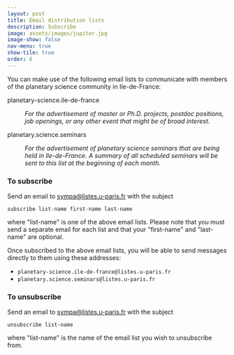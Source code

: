 ```yaml
---
layout: post
title: Email distribution lists
description: Subscribe
image: assets/images/jupiter.jpg
image-show: false
nav-menu: true
show-tile: true
order: 6
---
```


You can make use of the following email lists to communicate with members of the planetary science community in Ile-de-France:

<div class="box">
<dl>
  <dt>planetary-science.ile-de-france</dt>
    <dd><p>
    <i>For the advertisement of master or Ph.D. projects, postdoc positions, job openings, or any other event that might be of broad interest.</i></p></dd>

  <dt>planetary.science.seminars</dt>
    <dd><p><i>For the advertisement of planetary science seminars that are being held in Ile-de-France. A summary of all scheduled seminars will be sent to this list at the beginning of each month.</i></p></dd>
</dl>
</div>

<h3>To subscribe</h3>
Send an email to <a href="mailto:sympa@listes.u-paris.fr">sympa@listes.u-paris.fr</a> with the subject

```subscribe list-name first-name last-name```

where "list-name" is one of the above email lists. Please note that you must send a separate email for each list and that your "first-name" and "last-name" are optional.

Once subscribed to the above email lists, you will be able to send messages directly to them using these addresses:

* `planetary-science.ile-de-france@listes.u-paris.fr`
* `planetary.science.seminars@listes.u-paris.fr`

<h3>To unsubscribe</h3>
Send an email to <a href="mailto:sympa@listes.u-paris.fr">sympa@listes.u-paris.fr</a> with the subject

```unsubscribe list-name```

 where "list-name" is the name of the email list you wish to unsubscribe from.
